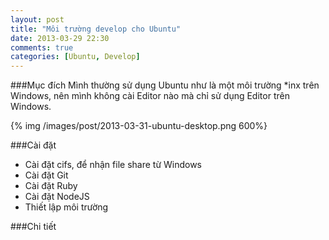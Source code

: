 ```yaml
---
layout: post
title: "Môi trường develop cho Ubuntu"
date: 2013-03-29 22:30
comments: true
categories: [Ubuntu, Develop]
---
```


###Mục đích
Mình thường sử dụng Ubuntu như là một môi trường *inx trên Windows, nên mình không cài Editor nào mà chỉ sử dụng Editor trên Windows.
<!--more-->
{% img /images/post/2013-03-31-ubuntu-desktop.png 600%}

###Cài đặt
- Cài đặt cifs, để nhận file share từ Windows
- Cài đặt Git
- Cài đặt Ruby
- Cài đặt NodeJS
- Thiết lập môi trường

###Chi tiết